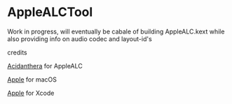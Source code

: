 # AppleALCTool
Work in progress, will eventually be cabale of building AppleALC.kext while also providing info on audio codec and layout-id's

credits


[Acidanthera](https://github.com/acidanthera/AppleALC) for AppleALC


[Apple](https://apple.com) for macOS


[Apple](https://apple.com) for Xcode



